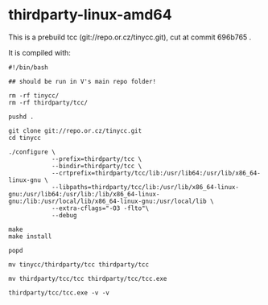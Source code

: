 # thirdparty-linux-amd64

This is a prebuild tcc (git://repo.or.cz/tinycc.git), cut at commit 696b765 .

It is compiled with:

```shell
#!/bin/bash

## should be run in V's main repo folder!

rm -rf tinycc/
rm -rf thirdparty/tcc/

pushd .

git clone git://repo.or.cz/tinycc.git
cd tinycc

./configure \
            --prefix=thirdparty/tcc \
            --bindir=thirdparty/tcc \
            --crtprefix=thirdparty/tcc/lib:/usr/lib64:/usr/lib/x86_64-linux-gnu \
            --libpaths=thirdparty/tcc/lib:/usr/lib/x86_64-linux-gnu:/usr/lib64:/usr/lib:/lib/x86_64-linux-gnu:/lib:/usr/local/lib/x86_64-linux-gnu:/usr/local/lib \
            --extra-cflags="-O3 -flto"\
            --debug
            
make
make install

popd

mv tinycc/thirdparty/tcc thirdparty/tcc

mv thirdparty/tcc/tcc thirdparty/tcc/tcc.exe

thirdparty/tcc/tcc.exe -v -v

```
